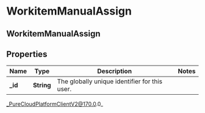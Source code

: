 # WorkitemManualAssign

## WorkitemManualAssign

## Properties

|Name | Type | Description | Notes|
|------------ | ------------- | ------------- | -------------|
| **_id** | **String** | The globally unique identifier for this user. | |



_PureCloudPlatformClientV2@170.0.0_
